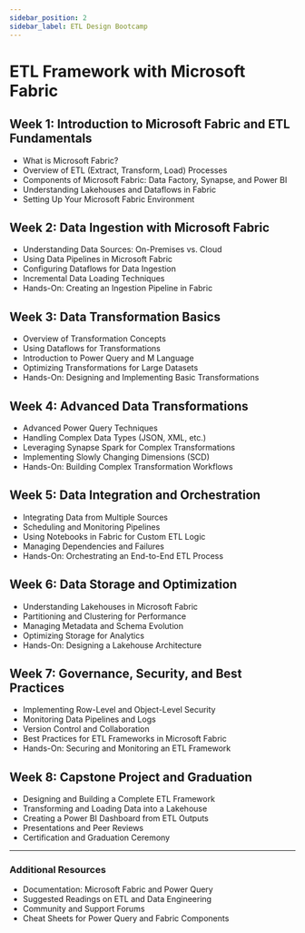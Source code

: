 ```yaml
---
sidebar_position: 2
sidebar_label: ETL Design Bootcamp
---
```


# ETL Framework with Microsoft Fabric

## Week 1: Introduction to Microsoft Fabric and ETL Fundamentals
- What is Microsoft Fabric?
- Overview of ETL (Extract, Transform, Load) Processes
- Components of Microsoft Fabric: Data Factory, Synapse, and Power BI
- Understanding Lakehouses and Dataflows in Fabric
- Setting Up Your Microsoft Fabric Environment

## Week 2: Data Ingestion with Microsoft Fabric
- Understanding Data Sources: On-Premises vs. Cloud
- Using Data Pipelines in Microsoft Fabric
- Configuring Dataflows for Data Ingestion
- Incremental Data Loading Techniques
- Hands-On: Creating an Ingestion Pipeline in Fabric

## Week 3: Data Transformation Basics
- Overview of Transformation Concepts
- Using Dataflows for Transformations
- Introduction to Power Query and M Language
- Optimizing Transformations for Large Datasets
- Hands-On: Designing and Implementing Basic Transformations

## Week 4: Advanced Data Transformations
- Advanced Power Query Techniques
- Handling Complex Data Types (JSON, XML, etc.)
- Leveraging Synapse Spark for Complex Transformations
- Implementing Slowly Changing Dimensions (SCD)
- Hands-On: Building Complex Transformation Workflows

## Week 5: Data Integration and Orchestration
- Integrating Data from Multiple Sources
- Scheduling and Monitoring Pipelines
- Using Notebooks in Fabric for Custom ETL Logic
- Managing Dependencies and Failures
- Hands-On: Orchestrating an End-to-End ETL Process

## Week 6: Data Storage and Optimization
- Understanding Lakehouses in Microsoft Fabric
- Partitioning and Clustering for Performance
- Managing Metadata and Schema Evolution
- Optimizing Storage for Analytics
- Hands-On: Designing a Lakehouse Architecture

## Week 7: Governance, Security, and Best Practices
- Implementing Row-Level and Object-Level Security
- Monitoring Data Pipelines and Logs
- Version Control and Collaboration
- Best Practices for ETL Frameworks in Microsoft Fabric
- Hands-On: Securing and Monitoring an ETL Framework

## Week 8: Capstone Project and Graduation
- Designing and Building a Complete ETL Framework
- Transforming and Loading Data into a Lakehouse
- Creating a Power BI Dashboard from ETL Outputs
- Presentations and Peer Reviews
- Certification and Graduation Ceremony

---

### Additional Resources
- Documentation: Microsoft Fabric and Power Query
- Suggested Readings on ETL and Data Engineering
- Community and Support Forums
- Cheat Sheets for Power Query and Fabric Components